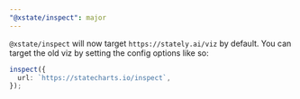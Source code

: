 ```yaml
---
"@xstate/inspect": major
---
```


`@xstate/inspect` will now target `https://stately.ai/viz` by default. You can target the old viz by setting the config options like so:

```ts
inspect({
  url: `https://statecharts.io/inspect`,
});
```

